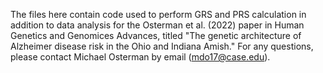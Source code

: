 The files here contain code used to perform GRS and PRS calculation in addition to data analysis for the Osterman et al. (2022) paper in Human Genetics and Genomices Advances, titled "The genetic architecture of Alzheimer disease risk in the Ohio and Indiana Amish." For any questions, please contact Michael Osterman by email (mdo17@case.edu).
